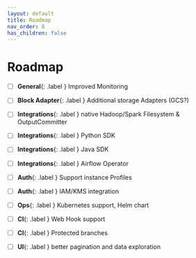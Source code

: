 ```yaml
---
layout: default
title: Roadmap
nav_order: 8
has_children: false
---
```


# Roadmap

- [ ] **General**{: .label } Improved Monitoring
- [ ] **Block Adapter**{: .label } Additional storage Adapters (GCS?)
- [ ] **Integrations**{: .label } native Hadoop/Spark Filesystem & OutputCommitter
- [ ] **Integrations**{: .label } Python SDK
- [ ] **Integrations**{: .label } Java SDK
- [ ] **Integrations**{: .label } Airflow Operator
- [ ] **Auth**{: .label } Support instance Profiles
- [ ] **Auth**{: .label } IAM/KMS integration
- [ ] **Ops**{: .label } Kubernetes support, Helm chart
- [ ] **CI**{: .label } Web Hook support
- [ ] **CI**{: .label } Protected branches
- [ ] **UI**{: .label } better pagination and data exploration

